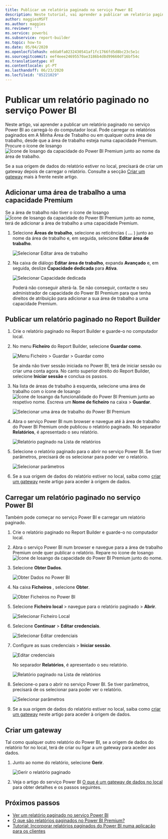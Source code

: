 ```yaml
---
title: Publicar um relatório paginado no serviço Power BI
description: Neste tutorial, vai aprender a publicar um relatório paginado no serviço Power BI ao carregá-lo do computador local.
author: maggiesMSFT
ms.author: maggies
ms.reviewer: ''
ms.service: powerbi
ms.subservice: report-builder
ms.topic: how-to
ms.date: 05/04/2020
ms.openlocfilehash: edda0fa0232430541af1fc1766fd5d8bc23c5e1c
ms.sourcegitcommit: eef4eee24695570ae3186b4d8d99660df16bf54c
ms.translationtype: HT
ms.contentlocale: pt-PT
ms.lasthandoff: 06/23/2020
ms.locfileid: "85221029"
---
```

# <a name="publish-a-paginated-report-to-the-power-bi-service"></a>Publicar um relatório paginado no serviço Power BI

Neste artigo, vai aprender a publicar um relatório paginado no serviço Power BI ao carregá-lo do computador local. Pode carregar os relatórios paginados em A Minha Área de Trabalho ou em qualquer outra área de trabalho, desde que a área de trabalho esteja numa capacidade Premium. Procure o ícone de losango ![Ícone de losango da capacidade do Power BI Premium](media/paginated-reports-save-to-power-bi-service/premium-diamond.png) junto ao nome da área de trabalho. 

Se a sua origem de dados do relatório estiver no local, precisará de criar um gateway depois de carregar o relatório. Consulte a secção [Criar um gateway](#create-a-gateway) mais à frente neste artigo.

## <a name="add-a-workspace-to-a-premium-capacity"></a>Adicionar uma área de trabalho a uma capacidade Premium

Se a área de trabalho não tiver o ícone de losango ![Ícone de losango da capacidade do Power BI Premium](media/paginated-reports-save-to-power-bi-service/premium-diamond.png) junto ao nome, terá de adicionar a área de trabalho a uma capacidade Premium. 

1. Selecione **Áreas de trabalho**, selecione as reticências ( **…** ) junto ao nome da área de trabalho e, em seguida, selecione **Editar área de trabalho**.

    ![Selecionar Editar área de trabalho](media/paginated-reports-save-to-power-bi-service/power-bi-paginated-edit-workspace.png)

1. Na caixa de diálogo **Editar área de trabalho**, expanda **Avançado** e, em seguida, deslize **Capacidade dedicada** para **Ativa**.

    ![Selecionar Capacidade dedicada](media/paginated-reports-save-to-power-bi-service/power-bi-paginated-edit-workspace-dialog.png)

   Poderá não conseguir alterá-la. Se não conseguir, contacte o seu administrador de capacidade do Power BI Premium para que tenha direitos de atribuição para adicionar a sua área de trabalho a uma capacidade Premium.

## <a name="from-report-builder-publish-a-paginated-report"></a>Publicar um relatório paginado no Report Builder

1. Crie o relatório paginado no Report Builder e guarde-o no computador local.

1. No menu **Ficheiro** do Report Builder, selecione **Guardar como**.

    ![Menu Ficheiro > Guardar > Guardar como](media/paginated-reports-save-to-power-bi-service/power-bi-paginated-save-as.png)

    Se ainda não tiver sessão iniciada no Power BI, terá de iniciar sessão ou criar uma conta agora. No canto superior direito do Report Builder, selecione **Iniciar sessão** e conclua os passos.

2. Na lista de áreas de trabalho à esquerda, selecione uma área de trabalho com o ícone de losango ![Ícone de losango da funcionalidade do Power BI Premium](media/paginated-reports-save-to-power-bi-service/premium-diamond.png) junto ao respetivo nome. Escreva um **Nome de ficheiro** na caixa > **Guardar**. 

    ![Selecionar uma área de trabalho do Power BI Premium](media/paginated-reports-save-to-power-bi-service/power-bi-paginated-select-workspace.png)

4. Abra o serviço Power BI num browser e navegue até à área de trabalho do Power BI Premium onde publicou o relatório paginado. No separador **Relatórios**, é apresentado o seu relatório.

    ![Relatório paginado na Lista de relatórios](media/paginated-reports-save-to-power-bi-service/power-bi-paginated-wwi-report.png)

5. Selecione o relatório paginado para o abrir no serviço Power BI. Se tiver parâmetros, precisará de os selecionar para poder ver o relatório.

    ![Selecionar parâmetros](media/paginated-reports-save-to-power-bi-service/power-bi-paginated-select-parameters.png)

6. Se a sua origem de dados do relatório estiver no local, saiba como [criar um gateway](#create-a-gateway) neste artigo para aceder à origem de dados.

## <a name="from-the-power-bi-service-upload-a-paginated-report"></a>Carregar um relatório paginado no serviço Power BI

Também pode começar no serviço Power BI e carregar um relatório paginado.

1. Crie o relatório paginado no Report Builder e guarde-o no computador local.

1. Abra o serviço Power BI num browser e navegue para a área de trabalho Premium onde quer publicar o relatório. Repare no ícone de losango ![Ícone de losango da capacidade do Power BI Premium](media/paginated-reports-save-to-power-bi-service/premium-diamond.png) junto do nome. 

1. Selecione **Obter Dados**.

    ![Obter Dados no Power BI](media/paginated-reports-save-to-power-bi-service/power-bi-paginated-get-data.png)

1. Na caixa **Ficheiros** , selecione **Obter**.

    ![Obter Ficheiros no Power BI](media/paginated-reports-save-to-power-bi-service/power-bi-paginated-files-get.png)

1. Selecione **Ficheiro local** > navegue para o relatório paginado > **Abrir**.

    ![Selecionar Ficheiro Local](media/paginated-reports-save-to-power-bi-service/power-bi-paginated-local-file.png)

1. Selecione **Continuar** > **Editar credenciais**.

    ![Selecionar Editar credenciais](media/paginated-reports-save-to-power-bi-service/power-bi-paginated-select-edit-credentials.png)

1. Configure as suas credenciais > **Iniciar sessão**.

    ![Editar credenciais](media/paginated-reports-save-to-power-bi-service/power-bi-paginated-credentials.png)

   No separador **Relatórios**, é apresentado o seu relatório.

    ![Relatório paginado na Lista de relatórios](media/paginated-reports-save-to-power-bi-service/power-bi-paginated-wwi-report.png)

1. Selecione-o para o abrir no serviço Power BI. Se tiver parâmetros, precisará de os selecionar para poder ver o relatório.
 
    ![Selecionar parâmetros](media/paginated-reports-save-to-power-bi-service/power-bi-paginated-select-parameters.png)

6. Se a sua origem de dados do relatório estiver no local, saiba como [criar um gateway](#create-a-gateway) neste artigo para aceder à origem de dados.

## <a name="create-a-gateway"></a>Criar um gateway

Tal como qualquer outro relatório do Power BI, se a origem de dados do relatório for no local, terá de criar ou ligar a um gateway para aceder aos dados.

1. Junto ao nome do relatório, selecione **Gerir**.

   ![Gerir o relatório paginado](media/paginated-reports-save-to-power-bi-service/power-bi-paginated-manage.png)

1. Veja o artigo do serviço Power BI [O que é um gateway de dados no local](../connect-data/service-gateway-onprem.md) para obter detalhes e os passos seguintes.



## <a name="next-steps"></a>Próximos passos

- [Ver um relatório paginado no serviço Power BI](../consumer/paginated-reports-view-power-bi-service.md)
- [O que são relatórios paginados no Power BI Premium?](paginated-reports-report-builder-power-bi.md)
- [Tutorial: Incorporar relatórios paginados do Power BI numa aplicação para os clientes](../developer/embedded/embed-paginated-reports-customers.md)
